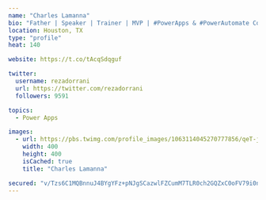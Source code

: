 ```yaml
---
name: "Charles Lamanna"
bio: "Father | Speaker | Trainer | MVP | #PowerApps & #PowerAutomate Community Super User | YouTuber Right-pointing triangle http://youtube.com/c/rezadorrani | Learn - Share - Clockwise rightwards and leftwards open circle arrows"
location: Houston, TX
type: "profile"
heat: 140

website: https://t.co/tAcqSdqguf

twitter:
  username: rezadorrani
  url: https://twitter.com/rezadorrani
  followers: 9591

topics:
  - Power Apps

images:
  - url: https://pbs.twimg.com/profile_images/1063114045270777856/qeT-jpWr_400x400.jpg
    width: 400
    height: 400
    isCached: true
    title: "Charles Lamanna"

secured: "v/Tzs6C1MQBnnuJ4BYgYFz+pNJgSCazwlFZCumM7TLR0ch2GQZxC0oFV79i0n5M9k237lMJJise+2dsuryoA3EhilLhvu6KDvJahGVIfucvAhszXZoby72dvjKoeYjA51Aho1cxNLqFEKd49m4AVE0swD17egsRFzyW++PN7pA2Hn71TzLl6DVFCGRe+koCBAHtegRQt3hH3TniH24vzx4Qgl1zPONGWAnJUvBKCwUz7mXi5uVTW0mHuLHfCxQmaWVgYE51ZnF8kcVpg9Z3SOf1eehhwEuvFMnLryTMvHhS/zdxuV50kEGYQz+2YyWv36NVk+9hjubosSGp7VfbfGtRsQKwWOOrM1dQ8rlkDUU5g9ohKrlRjPfiX+62ai6hCYM15QZWlsKq6/Y9UfmmNZpyAIt1Br6oX+JCxCyCt9Fw=;pD1yJLmUT/tp1TBZ4B4iUw=="
---
```


